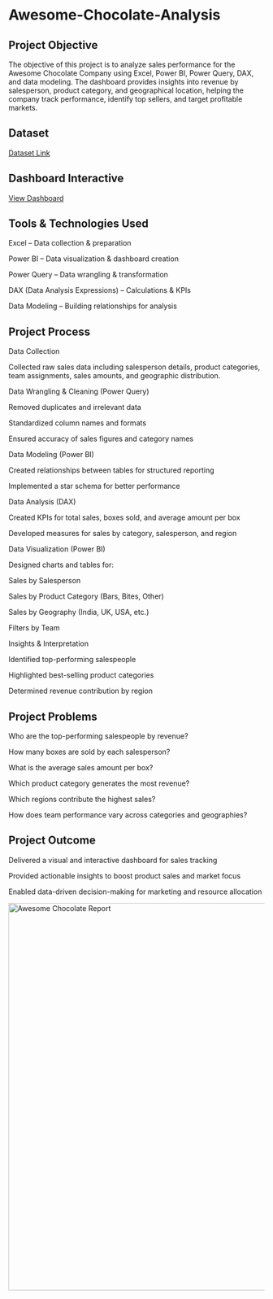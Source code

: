 # Awesome-Chocolate-Analysis
## Project Objective
The objective of this project is to analyze sales performance for the Awesome Chocolate Company using Excel, Power BI, Power Query, DAX, and data modeling. The dashboard provides insights into revenue by salesperson, product category, and geographical location, helping the company track performance, identify top sellers, and target profitable markets.

## Dataset
<a href="https://github.com/abhivaland2-maker/Awesome-Chocolate-Company-Analysis/blob/main/pb-sales-data-blank.xlsx">Dataset Link</a>

## Dashboard Interactive
<a href="https://github.com/abhivaland2-maker/Awesome-Chocolate-Company-Analysis/blob/main/Awesome%20Chocolate%20Report.png">View Dashboard</a>


## Tools & Technologies Used
Excel – Data collection & preparation

Power BI – Data visualization & dashboard creation

Power Query – Data wrangling & transformation

DAX (Data Analysis Expressions) – Calculations & KPIs

Data Modeling – Building relationships for analysis

## Project Process
Data Collection

Collected raw sales data including salesperson details, product categories, team assignments, sales amounts, and geographic distribution.

Data Wrangling & Cleaning (Power Query)

Removed duplicates and irrelevant data

Standardized column names and formats

Ensured accuracy of sales figures and category names

Data Modeling (Power BI)

Created relationships between tables for structured reporting

Implemented a star schema for better performance

Data Analysis (DAX)

Created KPIs for total sales, boxes sold, and average amount per box

Developed measures for sales by category, salesperson, and region

Data Visualization (Power BI)

Designed charts and tables for:

Sales by Salesperson

Sales by Product Category (Bars, Bites, Other)

Sales by Geography (India, UK, USA, etc.)

Filters by Team

Insights & Interpretation

Identified top-performing salespeople

Highlighted best-selling product categories

Determined revenue contribution by region

## Project Problems
Who are the top-performing salespeople by revenue?

How many boxes are sold by each salesperson?

What is the average sales amount per box?

Which product category generates the most revenue?

Which regions contribute the highest sales?

How does team performance vary across categories and geographies?

## Project Outcome
Delivered a visual and interactive dashboard for sales tracking

Provided actionable insights to boost product sales and market focus

Enabled data-driven decision-making for marketing and resource allocation

<img width="1372" height="762" alt="Awesome Chocolate Report" src="https://github.com/user-attachments/assets/bb067df2-341a-4f4d-b4cd-967fdc91a67f" />
